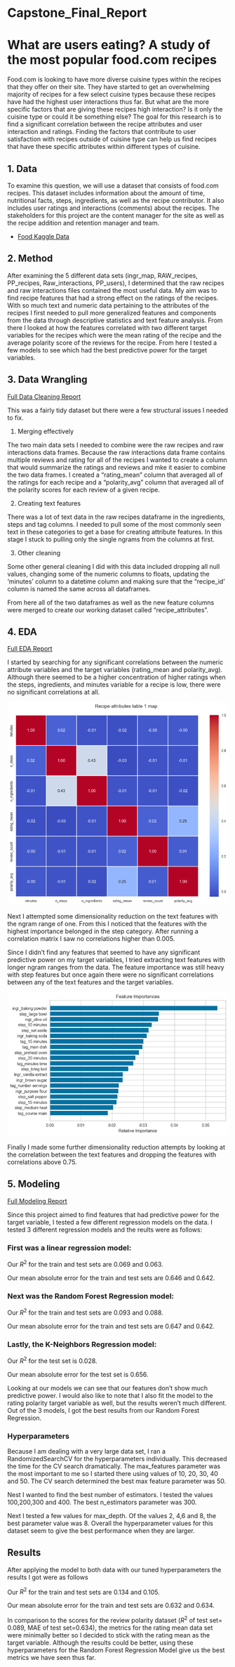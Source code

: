 # Capstone_Final_Report
# What are users eating? A study of the most popular food.com recipes
Food.com is looking to have more diverse cuisine types within the recipes that they offer on their site. They have started to get an overwhelming majority of recipes for a few select cuisine types because these recipes have had the highest user interactions thus far. But what are the more specific factors that are giving these recipes high interaction? Is it only the cuisine type or could it be something else? The goal for this research is to find a significant correlation between the recipe attributes and user interaction and ratings. Finding the factors that contribute to user satisfaction with recipes outside of cuisine type can help us find recipes that have these specific attributes within different types of cuisine.

## 1. Data
To examine this question, we will use a dataset that consists of food.com recipes. This dataset includes information about the amount of time, nutritional facts, steps, ingredients, as well as the recipe contributor. It also includes user ratings and interactions (comments) about the recipes. The stakeholders for this project are the content manager for the site as well as the recipe addition and retention manager and team.
- [Food Kaggle Data](https://www.kaggle.com/datasets/shuyangli94/food-com-recipes-and-user-interactions?select=RAW_recipes.csv)

## 2. Method
After examining the 5 different data sets (ingr_map, RAW_recipes, PP_recipes, Raw_interactions, PP_users), I determined that the raw recipes and raw interactions files contained the most useful data. My aim was to find recipe features that had a strong effect on the ratings of the recipes. With so much text and numeric data pertaining to the attributes of the recipes I first needed to pull more generalized features and components from the data through descriptive statistics and text feature analysis. From there I looked at how the features correlated with two different target variables for the recipes which were the mean rating of the recipe and the average polarity score of the reviews for the recipe. From here I tested a few models to see which had the best predictive power for the target variables.

## 3. Data Wrangling
[Full Data Cleaning Report](https://github.com/jwatki8/Projects/blob/main/Capstone%20project%20data%20wrangling%20(4).ipynb)

This was a fairly tidy dataset but there were a few structural issues I needed to fix.
1.	Merging effectively

The two main data sets I needed to combine were the raw recipes and raw interactions data frames. Because the raw interactions data frame contains multiple reviews and rating for all of the recipes I wanted to create a column that would summarize the ratings and reviews and mke it easier to combine the two data frames. I created a “rating_mean” column that averaged all of the ratings for each recipe and a “polarity_avg” column that averaged all of the polarity scores for each review of a given recipe.

2.	Creating text features

There was a lot of text data in the raw recipes dataframe in the ingredients, steps and tag columns. I needed to pull some of the most commonly seen text in these categories to get a base for creating attribute features. In this stage I stuck to pulling only the single ngrams from the columns at first.

3.	Other cleaning

Some other general cleaning I did with this data included dropping all null values, changing some of the numeric columns to floats, updating the ‘minutes’ column to a datetime column and making sure that the “recipe_id’ column is named the same across all dataframes.

From here all of the two dataframes as well as the new feature columns were merged to create our working dataset called “recipe_attributes”.

## 4. EDA

[Full EDA Report](https://github.com/jwatki8/Projects/blob/main/Capstone%20%20Exploratory%20Data%20Analysis(EDA)%20Draft.ipynb)

I started by searching for any significant correlations between the numeric attribute variables and the target variables (rating_mean and polarity_avg). Although there seemed to be a higher concentration of higher ratings when the steps, ingredients, and minutes variable for a recipe is low, there were no significant correlations at all.

![Screenshot of correlation map.](/Read%20me%20files/correlation%20map.png)

Next I attempted some dimensionality reduction on the text features with the ngram range of one. From this I noticed that the features with the highest importance belonged in the step category.  After running a correlation matrix I saw no correlations higher than 0.005.

Since I didn’t find any features that seemed to have any significant predictive power on my target variables, I tried extracting text features with longer ngram ranges from the data. The feature importance was still heavy with step features but once again there were no significant correlations between any of the text features and the target variables.

![Screenshot of a feature graph.](Read%20me%20files/Feature%20importance.png)


Finally I made some further dimensionality reduction attempts by looking at the correlation between the text features and dropping the features with correlations above 0.75.


## 5. Modeling

[Full Modeling Report](https://github.com/jwatki8/Projects/blob/main/Capstone%20-%20Modeling%20.ipynb)

Since this project aimed to find features that had predictive power for the target variable, I tested a few different regression models on the data. I tested 3 different regression models and the reults were as follows:

### First was a linear regression model:

Our $R^2$ for the train and test sets are 0.069 and 0.063.

Our mean absolute error for the train and test sets are 0.646 and 0.642.

### Next was the Random Forest Regression model:

Our $R^2$ for the train and test sets are 0.093 and 0.088.

Our mean absolute error for the train and test sets are 0.647 and 0.642.

### Lastly, the K-Neighbors Regression model:

Our $R^2$ for the test set is 0.028.

Our mean absolute error for the test set is 0.656.

Looking at our models we can see that our features don’t show much predictive power. I would also like to note that I also fit the model to the rating polarity target variable as well, but the results weren’t much different.  Out of the 3 models, I got the best results from our Random Forest Regression.


### Hyperparameters 

Because I am dealing with a very large data set, I ran a RandomizedSearchCV for the hyperparameters individually. This decreased the time for the CV search dramatically. The max_features parameter was the most important to me so I started there using values of 10, 20, 30, 40 and 50. The CV search determined the best max feature parameter was 50.

Nest I wanted to find the best number of estimators. I tested the values 100,200,300 and 400. The best n_estimators parameter was 300.

Next I tested a few values for max_depth. Of the values 2, 4,6 and 8, the best parameter value was 8. Overall the hyperparameter values for this dataset seem to give the best performance when they are larger.


## Results

After applying the model to both data with our tuned hyperparameters the results I got were as follows


Our $R^2$ for the train and test sets are 0.134 and 0.105. 

Our mean absolute error for the train and test sets are 0.632 and 0.634.

In comparison to the scores for the review polarity dataset ($R^2$ of test set= 0.089, MAE of test set=0.634), the metrics for the rating mean data set were minimally better so I decided to stick with the rating mean as the target variable. Although the results could be better, using these hyperparameters for the Random Forest Regression Model give us the best metrics we have seen thus far.

